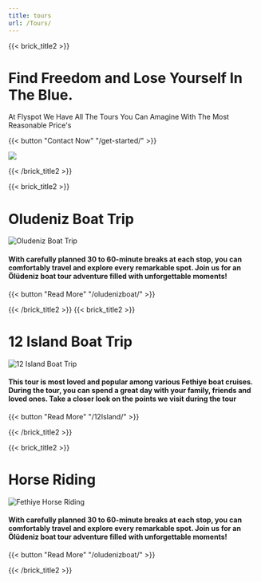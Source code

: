 ```yaml
---
title: tours
url: /Tours/
---
```

{{< brick_title2 >}}
# Find Freedom and Lose Yourself In The Blue.

At Flyspot We Have All The Tours You Can Amagine With The Most Reasonable Price's


{{< button "Contact Now" "/get-started/" >}}

![](/uploads/photos/lagoon.jpg)

{{< /brick_title2 >}}

{{< brick_title2 >}}

# Oludeniz Boat Trip
![Oludeniz Boat Trip](/uploads/photos/oludeniz.jpg)

#### With carefully planned 30 to 60-minute breaks at each stop, you can comfortably travel and explore every remarkable spot. Join us for an Ölüdeniz boat tour adventure filled with unforgettable moments!

{{< button "Read More" "/oludenizboat/" >}}

{{< /brick_title2 >}}
{{< brick_title2 >}}

# 12 Island Boat Trip
![12 Island Boat Trip](/uploads/photos/12Island.jpg)

#### This tour is most loved and popular among various Fethiye boat cruises. During the tour, you can spend a great day with your family, friends and loved ones. Take a closer look on the points we visit during the tour

{{< button "Read More" "/12Island/" >}}

{{< /brick_title2 >}}


{{< brick_title2 >}}

# Horse Riding
![Fethiye Horse Riding](/uploads/Horse/horseriding.webp)

#### With carefully planned 30 to 60-minute breaks at each stop, you can comfortably travel and explore every remarkable spot. Join us for an Ölüdeniz boat tour adventure filled with unforgettable moments!

{{< button "Read More" "/oludenizboat/" >}}

{{< /brick_title2 >}}